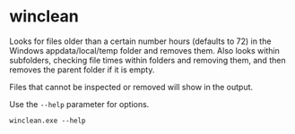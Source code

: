 # winclean

Looks for files older than a certain number hours (defaults to 72) in the Windows appdata/local/temp folder and removes them. Also looks within subfolders, checking file times within folders and removing them, and then removes the parent folder if it is empty.

Files that cannot be inspected or removed will show in the output.

Use the `--help` parameter for options.

`winclean.exe --help`
